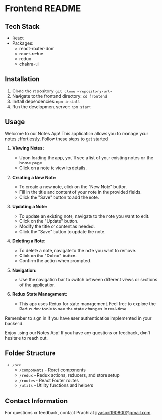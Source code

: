 # Frontend README

## Tech Stack
- React
- Packages:
  - react-router-dom
  - react-redux
  - redux
  - chakra-ui

## Installation
1. Clone the repository: `git clone <repository-url>`
2. Navigate to the frontend directory: `cd frontend`
3. Install dependencies: `npm install`
4. Run the development server: `npm start`

## Usage

Welcome to our Notes App! This application allows you to manage your notes effortlessly. Follow these steps to get started:

1. **Viewing Notes:**
   - Upon loading the app, you'll see a list of your existing notes on the home page.
   - Click on a note to view its details.

2. **Creating a New Note:**
   - To create a new note, click on the "New Note" button.
   - Fill in the title and content of your note in the provided fields.
   - Click the "Save" button to add the note.

3. **Updating a Note:**
   - To update an existing note, navigate to the note you want to edit.
   - Click on the "Update" button.
   - Modify the title or content as needed.
   - Click the "Save" button to update the note.

4. **Deleting a Note:**
   - To delete a note, navigate to the note you want to remove.
   - Click on the "Delete" button.
   - Confirm the action when prompted.

5. **Navigation:**
   - Use the navigation bar to switch between different views or sections of the application.

6. **Redux State Management:**
   - This app uses Redux for state management. Feel free to explore the Redux dev tools to see the state changes in real-time.

Remember to sign in if you have user authentication implemented in your backend.

Enjoy using our Notes App! If you have any questions or feedback, don't hesitate to reach out.


## Folder Structure
- `/src`
  - `/components` - React components
  - `/redux` - Redux actions, reducers, and store setup
  - `/routes` - React Router routes
  - `/utils` - Utility functions and helpers


## Contact Information
For questions or feedback, contact Prachi at jiyasoni190800@gmail.com.


